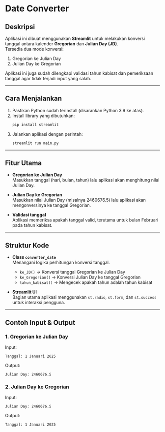 # Date Converter

## Deskripsi
Aplikasi ini dibuat menggunakan **Streamlit** untuk melakukan konversi tanggal antara kalender **Gregorian** dan **Julian Day (JD)**.  
Tersedia dua mode konversi:  
1. Gregorian ke Julian Day  
2. Julian Day ke Gregorian  

Aplikasi ini juga sudah dilengkapi validasi tahun kabisat dan pemeriksaan tanggal agar tidak terjadi input yang salah.

---

## Cara Menjalankan
1. Pastikan Python sudah terinstall (disarankan Python 3.9 ke atas).  
2. Install library yang dibutuhkan:
   ```bash
   pip install streamlit
   ```
3. Jalankan aplikasi dengan perintah:
   ```bash
   streamlit run main.py
   ```

---

## Fitur Utama
- **Gregorian ke Julian Day**  
  Masukkan tanggal (hari, bulan, tahun) lalu aplikasi akan menghitung nilai Julian Day.  

- **Julian Day ke Gregorian**  
  Masukkan nilai Julian Day (misalnya 2460676.5) lalu aplikasi akan mengonversinya ke tanggal Gregorian.  

- **Validasi tanggal**  
  Aplikasi memeriksa apakah tanggal valid, terutama untuk bulan Februari pada tahun kabisat.

---

## Struktur Kode
- **Class `converter_date`**  
  Menangani logika perhitungan konversi tanggal.  
  - `ke_JD()` → Konversi tanggal Gregorian ke Julian Day  
  - `ke_Gregorian()` → Konversi Julian Day ke tanggal Gregorian  
  - `tahun_kabisat()` → Mengecek apakah tahun adalah tahun kabisat  

- **Streamlit UI**  
  Bagian utama aplikasi menggunakan `st.radio`, `st.form`, dan `st.success` untuk interaksi pengguna.

---

## Contoh Input & Output

### 1. Gregorian ke Julian Day
Input:  
```
Tanggal: 1 Januari 2025
```  
Output:  
```
Julian Day: 2460676.5
```  

### 2. Julian Day ke Gregorian
Input:  
```
Julian Day: 2460676.5
```  
Output:  
```
Tanggal: 1 Januari 2025
```
